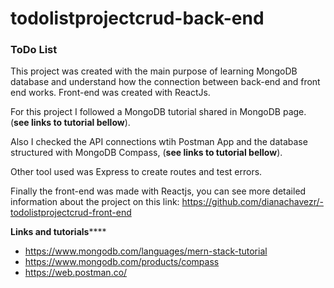 # todolistprojectcrud-back-end
### ToDo List

This project was created with the main purpose of learning MongoDB database  and understand how the connection between back-end and front end works. Front-end was created with ReactJs.

For this project I followed a MongoDB tutorial shared in MongoDB page. (**see links to tutorial bellow**).

Also I checked the API connections wtih Postman App and the database structured with MongoDB Compass, (**see links to tutorial bellow**).

Other tool used was Express  to create routes and test errors.

Finally the front-end was made with Reactjs, you can see more detailed information about the project on this link:  https://github.com/dianachavezr/-todolistprojectcrud-front-end




 **Links and tutorials******
- https://www.mongodb.com/languages/mern-stack-tutorial
- https://www.mongodb.com/products/compass
- https://web.postman.co/
